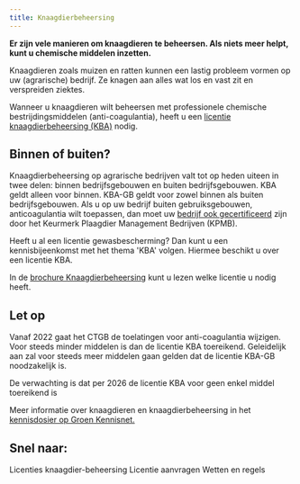 ```yaml
---
title: Knaagdierbeheersing
---
```


**Er zijn vele manieren om knaagdieren te beheersen. Als niets meer helpt, kunt u chemische middelen inzetten.**

Knaagdieren zoals muizen en ratten kunnen een lastig probleem vormen op uw (agrarische) bedrijf. Ze knagen aan alles wat los en vast zit en verspreiden ziektes.

Wanneer u knaagdieren wilt beheersen met professionele chemische bestrijdingsmiddelen (anti-coagulantia), heeft u een [licentie knaagdierbeheersing (KBA)](/licenties/welke-licenties-zijn-er/licentie-knaagdierbeheersing-op-agrarische-bedrijven) nodig.

## Binnen of buiten?

Knaagdierbeheersing op agrarische bedrijven valt tot op heden uiteen in twee delen: binnen bedrijfsgebouwen en buiten bedrijfsgebouwen.
KBA geldt alleen voor binnen.
KBA-GB geldt voor zowel binnen als buiten
bedrijfsgebouwen.
Als u op uw bedrijf buiten gebruiksgebouwen, anticoagulantia wilt toepassen, dan moet uw [bedrijf ook gecertificeerd](/wat-wij-doen/KBA-GB-gecertificeerde-bedrijven) zijn door het Keurmerk Plaagdier Management Bedrijven (KPMB).

Heeft u al een licentie gewasbescherming? Dan kunt u een kennisbijeenkomst met het thema 'KBA' volgen. Hiermee beschikt u over een licentie KBA.

In de [brochure Knaagdierbeheersing](https://erkenningen.nl/LinkClick.aspx?fileticket=eFqRDAdU_H8%3d&tabid=152&portalid=1&mid=573) kunt u lezen welke licentie u nodig heeft.

## Let op

Vanaf 2022 gaat het CTGB de toelatingen voor anti-coagulantia wijzigen. Voor steeds minder middelen is dan de licentie KBA toereikend. Geleidelijk aan zal voor steeds meer middelen gaan gelden dat de licentie KBA-GB noodzakelijk is.

De verwachting is dat per 2026 de licentie KBA voor geen enkel middel toereikend is

Meer informatie over knaagdieren en knaagdierbeheersing in het [kennisdosier op Groen Kennisnet.](https://www.groenkennisnet.nl/nl/groenkennisnet/show/dossier-knaagdierbeheersing.htm)

## Snel naar:

<link-container>
<link-button to="/licenties/welke-licenties-zijn-er">Licenties knaagdier-beheersing</link-button>
<link-button to="/licenties/licentie-aanvragen">Licentie aanvragen</link-button>
<link-button to="/licenties/wetten-en-regels">Wetten en regels</link-button>
</link-container>
